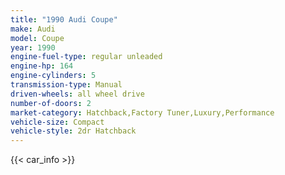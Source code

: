 ```yaml
---
title: "1990 Audi Coupe"
make: Audi
model: Coupe
year: 1990
engine-fuel-type: regular unleaded
engine-hp: 164
engine-cylinders: 5
transmission-type: Manual
driven-wheels: all wheel drive
number-of-doors: 2
market-category: Hatchback,Factory Tuner,Luxury,Performance
vehicle-size: Compact
vehicle-style: 2dr Hatchback
---
```


{{< car_info >}}
